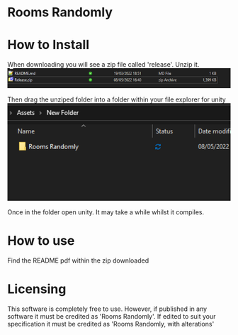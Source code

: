 # Rooms Randomly



# How to Install


When downloading you will see a zip file called 'release'. Unzip it. 
<img align = "centre" src= "https://raw.githubusercontent.com/philjackson2/COMP3000-Rooms-Randomly/main/md%20images/zip.png?token=GHSAT0AAAAAABUJLU5AHXIM4DMTORWKHTCAYTX4U4A" width = "600">
</p>



Then drag the unziped folder into a folder within your file explorer for unity
<img align = "centre" src= "https://raw.githubusercontent.com/philjackson2/COMP3000-Rooms-Randomly/main/md%20images/drag%20into%20folder.png?token=GHSAT0AAAAAABUJLU5BP4JC3Y4NYR3NDGAWYTX4OMQ" width = "600">
</p>

Once in the folder open unity. It may take a while whilst it compiles.


# How to use
Find the README pdf within the zip downloaded 

# Licensing 

This software is completely free to use. However, if published in any software it must be credited as 'Rooms Randomly'. If edited to suit your specification it must be credited as 'Rooms Randomly, with alterations' 